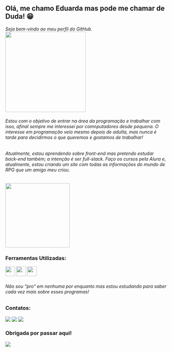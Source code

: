 <p><h2>Olá, me chamo Eduarda mas pode me chamar de Duda! 😁</h2></p>
<i>Seja bem-vindo ao meu perfil do GitHub.</i>
</space><img loading="michael" src="https://media1.tenor.com/m/SpXWQo0Mq7EAAAAC/welcome-michael-scott.gif" widht="250" height="250"/>

<div>
  <p><h6>Estou com o objetivo de entrar na área da programação e trabalhar com isso, afinal sempre me interessei por comnputadores desde pequena. 
         O interesse em programação veio mesmo depois de adulta, mas nunca é tarde para decidirmos o que queremos e gostamos de trabalhar!</h6></p>
</div>
<div>
  <h6>Atualmente, estou aprendendo sobre front-end mas pretendo estudar back-end também; a intenção é ser full-stack.
  Faço os cursos pela Alura e, atualmente, estou criando um site com todas as informações do mundo de RPG que um amigo meu criou.</h6> 
</div>

<div>
  <img loading="lantern" src="https://media1.tenor.com/m/e5MEsLqbQIYAAAAC/dark-lanterns-rpg-dark-lanterns.gif" widht="200" height="200"/>
</div>

<p><h3>Ferramentas Utilizadas:</h3></p>
<div>
  <img loading="visual" src="https://cdn.jsdelivr.net/gh/devicons/devicon@latest/icons/vscode/vscode-original.svg" widht="30" height="30"/>
  <img loading="photo" src="https://cdn.jsdelivr.net/gh/devicons/devicon@latest/icons/photoshop/photoshop-original.svg" widht="30" height="30"/>
  <img loading="illus" src="https://cdn.jsdelivr.net/gh/devicons/devicon@latest/icons/illustrator/illustrator-plain.svg" widht="30" height="30"/>
  <h6><i>Não sou "pro" em nenhuma por enquanto mas estou estudando para saber cada vez mais sobre esses programas!</i></h6>
</div>

<p><h3>Contatos:</h3></p>
<div>
<a href="https://instagram.com/dudaelric" target="_blank"><img loading="lazy" src="https://img.shields.io/badge/-Instagram-%23E4405F?style=for-the-badge&logo=instagram&logoColor=white" target="_blank"></a>
<a href = "mailto:eduarda.adamski13@gmail.com"><img loading="lazy" src="https://img.shields.io/badge/Gmail-D14836?style=for-the-badge&logo=gmail&logoColor=white" target="_blank"></a>
<a href="https://www.linkedin.com/in/eduardaadamski/" target="_blank"><img loading="lazy" src="https://img.shields.io/badge/-LinkedIn-%230077B5?style=for-the-badge&logo=linkedin&logoColor=white" target="_blank"></a>   
</div>

<p><h3>Obrigada por passar aqui!</h3></p>
<div>
  <img loading="michael2" src="https://media1.tenor.com/m/35hmBwYHYikAAAAC/the-office-bow.gif"/>
</div>
